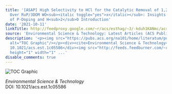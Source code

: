 ```yaml
---
title: '[ASAP] High Selectivity to HCl for the Catalytic Removal of 1,2-Dichloroethane
  Over RuP/3DOM WO<sub><italic toggle="yes">x</italic></sub>: Insights into the Effects
  of P-Doping and H<sub>2</sub>O Introduction'
date: '2021-10-11'
linkTitle: http://feedproxy.google.com/~r/acs/esthag/~3/-kduh1KANmc/acs.est.1c05586
source: 'Environmental Science & Technology: Latest Articles (ACS Publications)'
description: '<p><img src="https://pubs.acs.org/na101/home/literatum/publisher/achs/journals/content/esthag/0/esthag.ahead-of-print/acs.est.1c05586/20211011/images/medium/es1c05586_0008.gif"
  alt="TOC Graphic"/></p><div><cite>Environmental Science & Technology</cite></div><div>DOI:
  10.1021/acs.est.1c05586</div><img src="http://feeds.feedburner.com/~r/acs/esthag/~4/-kduh1KANmc"
  height="1" width="1" ...'
disable_comments: true
---
```

<p><img src="https://pubs.acs.org/na101/home/literatum/publisher/achs/journals/content/esthag/0/esthag.ahead-of-print/acs.est.1c05586/20211011/images/medium/es1c05586_0008.gif" alt="TOC Graphic"/></p><div><cite>Environmental Science & Technology</cite></div><div>DOI: 10.1021/acs.est.1c05586</div><img src="http://feeds.feedburner.com/~r/acs/esthag/~4/-kduh1KANmc" height="1" width="1" ...